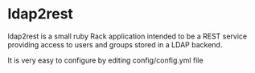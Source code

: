 ldap2rest
=========
ldap2rest is a small ruby Rack application intended to be a REST service providing 
access to users and groups stored in a LDAP backend.

It is very easy to configure by editing config/config.yml file


